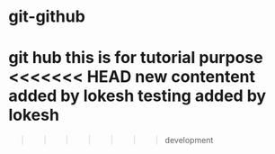 # git-github
git hub
this is for tutorial purpose
<<<<<<< HEAD
new contentent added by lokesh
testing added by lokesh
=======
>>>>>>> development
